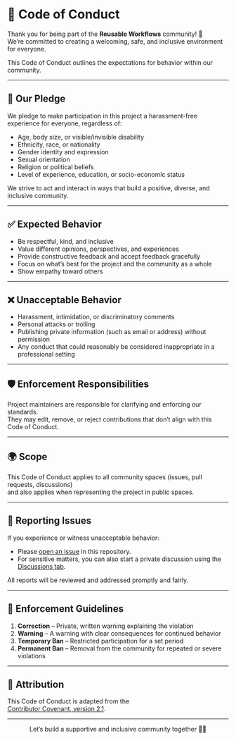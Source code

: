 # 🤝 Code of Conduct

Thank you for being part of the **Reusable Workflows** community! 🎉  
We’re committed to creating a welcoming, safe, and inclusive environment for everyone.

This Code of Conduct outlines the expectations for behavior within our community.

---

## 📜 Our Pledge

We pledge to make participation in this project a harassment-free experience for everyone, regardless of:

- Age, body size, or visible/invisible disability  
- Ethnicity, race, or nationality  
- Gender identity and expression  
- Sexual orientation  
- Religion or political beliefs  
- Level of experience, education, or socio-economic status  

We strive to act and interact in ways that build a positive, diverse, and inclusive community.

---

## ✅ Expected Behavior

- Be respectful, kind, and inclusive  
- Value different opinions, perspectives, and experiences  
- Provide constructive feedback and accept feedback gracefully  
- Focus on what’s best for the project and the community as a whole  
- Show empathy toward others  

---

## ❌ Unacceptable Behavior

- Harassment, intimidation, or discriminatory comments  
- Personal attacks or trolling  
- Publishing private information (such as email or address) without permission  
- Any conduct that could reasonably be considered inappropriate in a professional setting  

---

## 🛡️ Enforcement Responsibilities

Project maintainers are responsible for clarifying and enforcing our standards.  
They may edit, remove, or reject contributions that don’t align with this Code of Conduct.  

---

## 🌍 Scope

This Code of Conduct applies to all community spaces (issues, pull requests, discussions)  
and also applies when representing the project in public spaces.

---

## 🚨 Reporting Issues

If you experience or witness unacceptable behavior:  

- Please [open an issue](https://github.com/Thre4dripper/Reusable-Workflows/issues) in this repository.  
- For sensitive matters, you can also start a private discussion using the [Discussions tab](https://github.com/Thre4dripper/Reusable-Workflows/discussions).  

All reports will be reviewed and addressed promptly and fairly.  

---

## 📏 Enforcement Guidelines

1. **Correction** – Private, written warning explaining the violation  
2. **Warning** – A warning with clear consequences for continued behavior  
3. **Temporary Ban** – Restricted participation for a set period  
4. **Permanent Ban** – Removal from the community for repeated or severe violations  

---

## 🙏 Attribution

This Code of Conduct is adapted from the  
[Contributor Covenant, version 2.1](https://www.contributor-covenant.org/version/2/1/code_of_conduct.html).  

---

<div align="center">

Let’s build a supportive and inclusive community together 🚀💙

</div>
